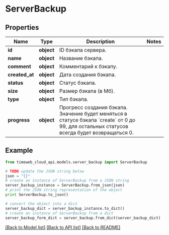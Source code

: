 # ServerBackup


## Properties
Name | Type | Description | Notes
------------ | ------------- | ------------- | -------------
**id** | **object** | ID бэкапа сервера. | 
**name** | **object** | Название бэкапа. | 
**comment** | **object** | Комментарий к бэкапу. | 
**created_at** | **object** | Дата создания бэкапа. | 
**status** | **object** | Статус бэкапа. | 
**size** | **object** | Размер бэкапа (в Мб). | 
**type** | **object** | Тип бэкапа. | 
**progress** | **object** | Прогресс создания бэкапа. Значение будет меняться в статусе бэкапа &#x60;create&#x60; от 0 до 99, для остальных статусов всегда будет возвращаться 0. | 

## Example

```python
from timeweb_cloud_api.models.server_backup import ServerBackup

# TODO update the JSON string below
json = "{}"
# create an instance of ServerBackup from a JSON string
server_backup_instance = ServerBackup.from_json(json)
# print the JSON string representation of the object
print ServerBackup.to_json()

# convert the object into a dict
server_backup_dict = server_backup_instance.to_dict()
# create an instance of ServerBackup from a dict
server_backup_form_dict = server_backup.from_dict(server_backup_dict)
```
[[Back to Model list]](../README.md#documentation-for-models) [[Back to API list]](../README.md#documentation-for-api-endpoints) [[Back to README]](../README.md)


